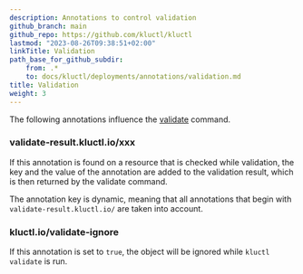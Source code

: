 ```yaml
---
description: Annotations to control validation
github_branch: main
github_repo: https://github.com/kluctl/kluctl
lastmod: "2023-08-26T09:38:51+02:00"
linkTitle: Validation
path_base_for_github_subdir:
    from: .*
    to: docs/kluctl/deployments/annotations/validation.md
title: Validation
weight: 3
---
```






The following annotations influence the [validate](../../commands/validate.md) command.

### validate-result.kluctl.io/xxx
If this annotation is found on a resource that is checked while validation, the key and the value of the annotation
are added to the validation result, which is then returned by the validate command.

The annotation key is dynamic, meaning that all annotations that begin with `validate-result.kluctl.io/` are taken
into account.

### kluctl.io/validate-ignore
If this annotation is set to `true`, the object will be ignored while `kluctl validate` is run.